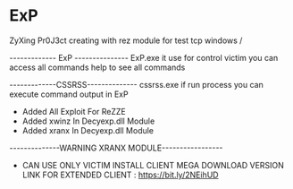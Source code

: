 # ExP
ZyXing Pr0J3ct creating with rez module for test tcp windows / 

------------- ExP ---------------
ExP.exe it use for control victim you can access all commands
help to see all commands 


-------------CSSRSS--------------
cssrss.exe if run process you can execute command output in ExP
+ Added All Exploit For ReZZE
+ Added xwinz In Decyexp.dll Module
+ Added xranx In Decyexp.dll Module

--------------WARNING XRANX MODULE-----------------
+ CAN USE ONLY VICTIM INSTALL CLIENT MEGA DOWNLOAD VERSION
    LINK FOR EXTENDED CLIENT : https://bit.ly/2NEihUD
